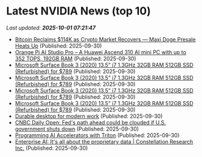 # Latest NVIDIA News (top 10)
_Last updated: **2025-10-01 07:21:47**_

- [Bitcoin Reclaims $114K as Crypto Market Recovers — Maxi Doge Presale Heats Up](http://www.newsbtc.com/news/bitcoin-bounces-past-114k-market-turns-green-maxi-doge-pumps/) (Published: 2025-09-30)
- [Orange Pi AI Studio Pro – A Huawei Ascend 310 AI mini PC with up to 352 TOPS, 192GB RAM](https://www.cnx-software.com/2025/09/30/orange-pi-ai-studio-pro-huawei-ascend-310-ai-mini-pc-with-up-to-352-tops-192gb-ram/) (Published: 2025-09-30)
- [Microsoft Surface Book 3 (2020) 13.5" i7 1.3GHz 32GB RAM 512GB SSD (Refurbished) for $789](https://www.stacksocial.com/sales/microsoft-surface-book-3-13-5-2020-i7-1-3ghz-32gb-ram-512gb-ssd-refurbished?aid=) (Published: 2025-09-30)
- [Microsoft Surface Book 3 (2020) 13.5" i7 1.3GHz 32GB RAM 512GB SSD (Refurbished) for $789](https://www.stacksocial.com/sales/microsoft-surface-book-3-13-5-2020-i7-1-3ghz-32gb-ram-512gb-ssd-refurbished) (Published: 2025-09-30)
- [Microsoft Surface Book 3 (2020) 13.5" i7 1.3GHz 32GB RAM 512GB SSD (Refurbished) for $789](https://www.stacksocial.com/sales/microsoft-surface-book-3-13-5-2020-i7-1-3ghz-32gb-ram-512gb-ssd-refurbished?utm_content=&amp;utm_campaign=microsoft-surface-book-3-13-5-2020-i7-1-3ghz-32gb-ram-512gb-ssd-refurbished&amp;utm_medium=dealfeed&amp;utm_source=) (Published: 2025-09-30)
- [Microsoft Surface Book 3 (2020) 13.5" i7 1.3GHz 32GB RAM 512GB SSD (Refurbished) for $789](https://www.stacksocial.com/sales/microsoft-surface-book-3-13-5-2020-i7-1-3ghz-32gb-ram-512gb-ssd-refurbished?utm_source=androidguys&amp;aid=&amp;utm_campaign=feed&amp;utm_medium=RSS) (Published: 2025-09-30)
- [Durable desktop for modern work](https://www.thestar.com.my/news/nation/2025/09/30/durable-desktop-for-modern-work) (Published: 2025-09-30)
- [CNBC Daily Open: Fed's path ahead could be clouded if U.S. government shuts down](https://www.cnbc.com/2025/09/30/cnbc-daily-open-feds-path-ahead-could-be-clouded-if-us-government-shuts-down.html) (Published: 2025-09-30)
- [Programming AI Accelerators with Triton](https://www.digitalocean.com/community/tutorials/introduction-to-triton-programming) (Published: 2025-09-30)
- [Enterprise AI: It's all about the proprietary data | Constellation Research Inc.](https://www.constellationr.com/blog-news/insights/enterprise-ai-its-all-about-proprietary-data) (Published: 2025-09-30)
